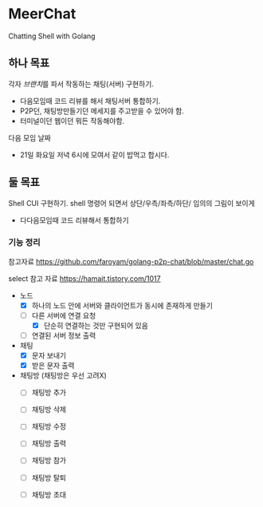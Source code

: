 # MeerChat
Chatting Shell with Golang

## 하나 목표
각자 *브랜치*를 파서 작동하는 채팅(서버) 구현하기.
- 다음모임때 코드 리뷰를 해서 채팅서버 통합하기.
- P2P던, 채팅방만들기던 메세지를 주고받을 수 있어야 함.
- 터미널이던 웹이던 뭐든 작동해야함.

다음 모임 날짜
- 21일 화요일 저녁 6시에 모여서 같이 밥먹고 합시다.

## 둘 목표
Shell CUI 구현하기. shell 명령어 되면서 상단/우측/좌측/하단/ 임의의 그림이 보이게
- 다다음모임때 코드 리뷰해서 통합하기


### 기능 정리
참고자료
https://github.com/faroyam/golang-p2p-chat/blob/master/chat.go

select 참고 자료
https://hamait.tistory.com/1017

- 노드
    - [x] 하나의 노드 안에 서버와 클라이언트가 동시에 존재하게 만들기
    - [ ] 다른 서버에 연결 요청
        - [x] 단순히 연결하는 것만 구현되어 있음
    - [ ] 연결된 서버 정보 출력

- 채팅
    - [x] 문자 보내기
    - [x] 받은 문자 출력

- 채팅방 (채팅방은 우선 고려X)
    - [ ] 채팅방 추가
    - [ ] 채팅방 삭제
    - [ ] 채팅방 수정
    - [ ] 채팅방 출력
    - [ ] 채팅방 참가
    - [ ] 채팅방 탈퇴
    - [ ] 채팅방 초대

